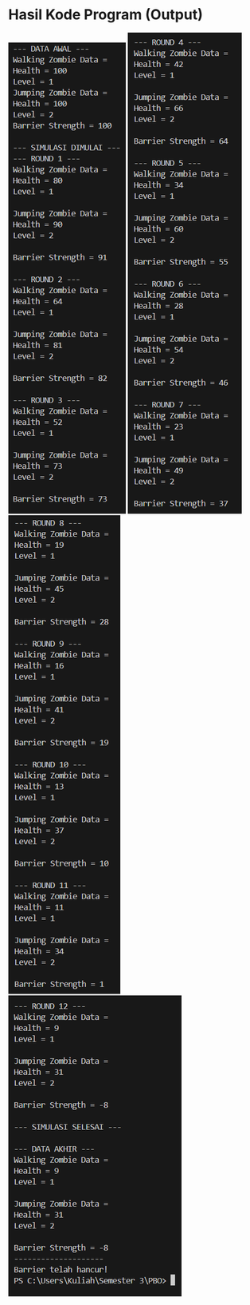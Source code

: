 # Hasil Kode Program (Output)  

![Screenshot](img/Output1.png)
![Screenshot](img/Output2.png)
![Screenshot](img/Output3.png)
![Screenshot](img/Output4.png)